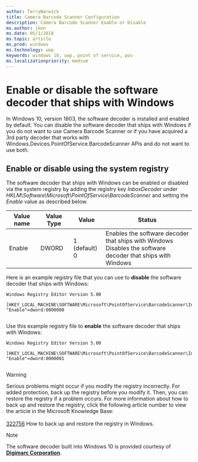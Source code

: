 ```yaml
---
author: TerryWarwick
title: Camera Barcode Scanner Configuration
description: Camera Barcode Scanner Enable or Disable
ms.author: jken
ms.date: 05/1/2018
ms.topic: article
ms.prod: windows
ms.technology: uwp
keywords: windows 10, uwp, point of service, pos
ms.localizationpriority: medium
---
```


# Enable or disable the software decoder that ships with Windows
In Windows 10, version 1803, the software decoder is installed and enabled by default.  You can disable the software decoder that ships with Windows if you do not want to use Camera Barcode Scanner or if you have acquired a 3rd party decoder that works with Windows.Devices.PointOfService.BarcodeScanner APIs and do not want to use both.

## Enable or disable using the system registry
The software decoder that ships with Windows can be enabled or disabled via the system registry by adding the registry key *InboxDecoder* under *HKLM\Software\Microsoft\PointOfService\BarcodeScanner* and setting the *Enable* value as described below.

| Value name  | Value Type | Value | Status |
| ----------- | --------- | -------|--------|
| Enable      | DWORD     | 1 (default)<br/>0 |  Enables the software decoder that ships with Windows <br/> Disables the software decoder that ships with Windows |


Here is an example registry file that you can use to **disable** the software decoder that ships with Windows:

```
Windows Registry Editor Version 5.00

[HKEY_LOCAL_MACHINE\SOFTWARE\Microsoft\PointOfService\BarcodeScanner\InboxDecoder]
"Enable"=dword:0000000


```  
    
Use this example registry file to **enable** the software decoder that ships with Windows:

```
Windows Registry Editor Version 5.00

[HKEY_LOCAL_MACHINE\SOFTWARE\Microsoft\PointOfService\BarcodeScanner\InboxDecoder]
"Enable"=dword:0000001


```  

> [!Warning] 
> Serious problems might occur if you modify the registry incorrectly.  For added protection, back up the registry before you modify it.  Then, you can restore the registry if a problem occurs.  For more information about how to back up and restore the registry, click the following article number to view the article in the Microsoft Knowledge Base: <br/><br/> [322756](http://support.microsoft.com/kb/322756) How to back up and restore the registry in Windows.

> [!NOTE]
> The software decoder built into Windows 10 is provided courtesy of  [**Digimarc Corporation**](https://www.digimarc.com/).

